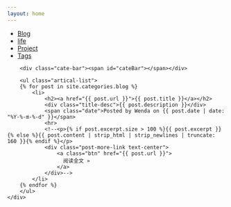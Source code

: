```yaml
---
layout: home
---
```


<div class="index-content blog">
    <div class="section">
        <ul class="artical-cate">
            <li class="on"><a href="/blog"><span>Blog</span></a></li>
            <li><a href="/life"><span>life</span></a></li>
            <li><a href="/project"><span>Project</span></a></li>
            <li><a href="/tags"><span>Tags</span></a></li>
        </ul>

        <div class="cate-bar"><span id="cateBar"></span></div>

        <ul class="artical-list">
        {% for post in site.categories.blog %}
            <li>
                <h2><a href="{{ post.url }}">{{ post.title }}</a></h2>
                <div class="title-desc">{{ post.description }}</div>
                <span class="date">Posted by Wenda on {{ post.date | date: "%Y-%-m-%-d" }}</span>
                <hr>
                <!--<p>{% if post.excerpt.size > 100 %}{{ post.excerpt }}{% else %}{{ post.content | strip_html | strip_newlines | truncate: 160 }}{% endif %}</p>
                <div class="post-more-link text-center">
                    <a class="btn" href="{{ post.url }}">
                      阅读全文 »
                    </a>
                </div>-->
            </li>
        {% endfor %}
        </ul>
    </div>
</div>
